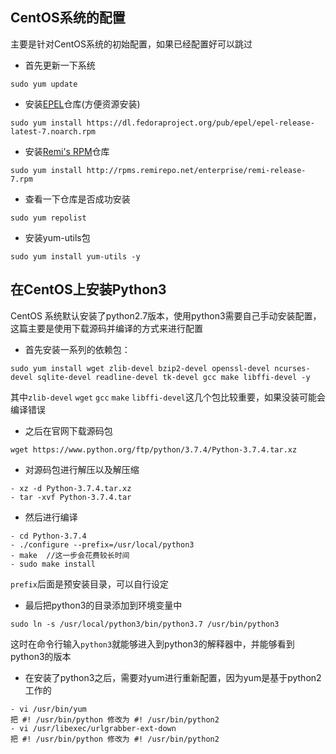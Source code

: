 ## CentOS系统的配置

主要是针对CentOS系统的初始配置，如果已经配置好可以跳过

- 首先更新一下系统
```
sudo yum update
```

- 安装[EPEL](https://fedoraproject.org/wiki/EPEL)仓库(方便资源安装)
```
sudo yum install https://dl.fedoraproject.org/pub/epel/epel-release-latest-7.noarch.rpm
```

- 安装[Remi's RPM](https://rpms.remirepo.net/)仓库
```
sudo yum install http://rpms.remirepo.net/enterprise/remi-release-7.rpm
```

- 查看一下仓库是否成功安装
```
sudo yum repolist
```

- 安装yum-utils包
```
sudo yum install yum-utils -y
```


## 在CentOS上安装Python3

CentOS 系统默认安装了python2.7版本，使用python3需要自己手动安装配置，这篇主要是使用下载源码并编译的方式来进行配置

- 首先安装一系列的依赖包：
```
sudo yum install wget zlib-devel bzip2-devel openssl-devel ncurses-devel sqlite-devel readline-devel tk-devel gcc make libffi-devel -y
```
其中`zlib-devel` `wget` `gcc` `make` `libffi-devel`这几个包比较重要，如果没装可能会编译错误

- 之后在官网下载源码包
```
wget https://www.python.org/ftp/python/3.7.4/Python-3.7.4.tar.xz
```

- 对源码包进行解压以及解压缩
```
- xz -d Python-3.7.4.tar.xz
- tar -xvf Python-3.7.4.tar
```

- 然后进行编译
```
- cd Python-3.7.4
- ./configure --prefix=/usr/local/python3
- make  //这一步会花费较长时间
- sudo make install
```
`prefix`后面是预安装目录，可以自行设定

- 最后把python3的目录添加到环境变量中
```
sudo ln -s /usr/local/python3/bin/python3.7 /usr/bin/python3
```

这时在命令行输入`python3`就能够进入到python3的解释器中，并能够看到python3的版本

- 在安装了python3之后，需要对yum进行重新配置，因为yum是基于python2工作的
```
- vi /usr/bin/yum 
把 #! /usr/bin/python 修改为 #! /usr/bin/python2 
- vi /usr/libexec/urlgrabber-ext-down 
把 #! /usr/bin/python 修改为 #! /usr/bin/python2
```
